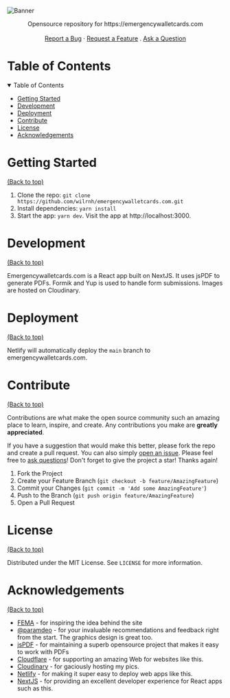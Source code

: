 ![Banner](https://res.cloudinary.com/wilrnh/image/upload/v1632264208/emergencywalletcards.com/ewc-color_ob4dsn.svg)

<div align="center">
  Opensource repository for https://emergencywalletcards.com
  <br />
  <br />
  <a href="https://github.com/wilrnh/emergencywalletcards.com/issues/new?assignees=&labels=type:bug&template=bug_report.md&title=">Report a Bug</a>
  ·
  <a href="https://github.com/wilrnh/emergencywalletcards.com/issues/new?assignees=&labels=type:enhancement&template=feature_request.md&title=">Request a Feature</a>
  .
  <a href="https://github.com/wilrnh/emergencywalletcards.com/discussions/categories/q-a">Ask a Question</a>
</div>

# Table of Contents
<details open="open">
<summary>Table of Contents</summary>

- [Getting Started](#getting-started)
- [Development](#development)
- [Deployment](#deployment)
- [Contribute](#contribute)
- [License](#license)
- [Acknowledgements](#acknowledgements)

</details>

# Getting Started
[(Back to top)](#table-of-contents)

1. Clone the repo: `git clone https://github.com/wilrnh/emergencywalletcards.com.git`
1. Install dependencies: `yarn install`
1. Start the app: `yarn dev`. Visit the app at http://localhost:3000.
# Development
[(Back to top)](#table-of-contents)

Emergencywalletcards.com is a React app built on NextJS. It uses jsPDF to generate PDFs. Formik and Yup is used to handle form submissions. Images are hosted on Cloudinary.

# Deployment
[(Back to top)](#table-of-contents)

Netlify will automatically deploy the `main` branch to emergencywalletcards.com.

# Contribute
[(Back to top)](#table-of-contents)

Contributions are what make the open source community such an amazing place to learn, inspire, and create. Any contributions you make are **greatly appreciated**.

If you have a suggestion that would make this better, please fork the repo and create a pull request. You can also simply [open an issue](https://github.com/wilrnh/emergencywalletcards.com/issues/new?assignees=&labels=type:enhancement&template=feature_request.md&title=). Please feel free to [ask questions](https://github.com/wilrnh/emergencywalletcards.com/discussions/categories/q-a)!
Don't forget to give the project a star! Thanks again!

1. Fork the Project
2. Create your Feature Branch (`git checkout -b feature/AmazingFeature`)
3. Commit your Changes (`git commit -m 'Add some AmazingFeature'`)
4. Push to the Branch (`git push origin feature/AmazingFeature`)
5. Open a Pull Request

# License
[(Back to top)](#table-of-contents)

Distributed under the MIT License. See `LICENSE` for more information.

# Acknowledgements
[(Back to top)](#table-of-contents)

* [FEMA](https://www.ready.gov/be-informed) - for inspiring the idea behind the site
* [@paramdeo](https://github.com/paramdeo) - for your invaluable recommendations and feedback right from the start. The graphics design is great too.
* [jsPDF](https://parall.ax/products/jspdf) - for maintaining a superb opensource project that makes it easy to work with PDFs
* [Cloudflare](https://cloudflare.com) - for supporting an amazing Web for websites like this.
* [Cloudinary](https://cloudinary.com) - for gaciously hosting my pics.
* [Netlify](https://netlify.com) - for making it super easy to deploy web apps like this.
* [NextJS](https://nextjs.org) - for providing an excellent developer experience for React apps such as this.